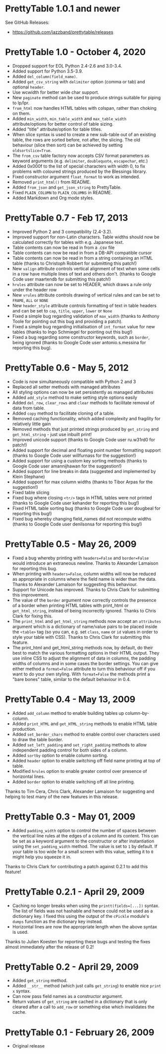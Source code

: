 # PrettyTable 1.0.1 and newer

See GitHub Releases:

- https://github.com/jazzband/prettytable/releases

# PrettyTable 1.0 - October 4, 2020

- Dropped support for EOL Python 2.4-2.6 and 3.0-3.4.
- Added support for Python 3.5-3.9.
- Added `del_column(field_name)`.
- Added `get_csv_string` with `delimiter` option (comma or tab) and optional `header`.
- Use wcwidth for better wide char support.
- New `paginate` method can be used to produce strings suitable for piping to lp/lpr.
- `from_html` now handles HTML tables with colspan, rather than choking on them.
- Added `min_width`, `min_table_width` and `max_table_width` attribute/options for
  better control of table sizing.
- Added "title" attribute/option for table titles.
- When slice syntax is used to create a new sub-table out of an existing table, the rows
  are sorted before, not after, the slicing. The old behaviour (slice then sort) can be
  achieved by setting `oldsortslice=True`.
- The `from_csv` table factory now accepts CSV format parameters as keyword arguments
  (e.g. `delimiter`, `doublequote`, `escapechar`, etc.)
- Added 0x000f to the list of special characters with width 0, to fix problems with
  coloured strings produced by the Blessings library.
- Fixed constructor argument `float_format` to work as intended.
- Removed `print_html()` from README.
- Added `from_json` and `get_json_string` to PrettyTable.
- Fixed `PLAIN_COLUMN` to `PLAIN_COLUMNS` in README.
- Added Markdown and Org mode styles.

# PrettyTable 0.7 - Feb 17, 2013

- Improved Python 2 and 3 compatibility (2.4-3.2).
- Improved support for non-Latin characters. Table widths should now be calculated
  correctly for tables with e.g. Japanese text.
- Table contents can now be read in from a .csv file
- Table contents can now be read in from a DB-API compatible cursor
- Table contents can now be read in from a string containing an HTML table (thanks to
  Christoph Robbert for submitting this patch!)
- New `valign` attribute controls vertical alignment of text when some cells in a row
  have multiple lines of text and others don't. (thanks to Google Code user maartendb
  for submitting this patch!)
- `hrules` attribute can now be set to HEADER, which draws a rule only under the header
  row
- New `vrules` attribute controls drawing of vertical rules and can be set to `FRAME`,
  `ALL` or `NONE`
- New `header_style` attribute controls formatting of text in table headers and can be
  set to `cap`, `title`, `upper`, `lower` or `None`
- Fixed a simple bug regarding validation of `max_width` (thanks to Anthony Toole for
  pointing out this bug and providing a patch).
- Fixed a simple bug regarding initialisation of `int_format` value for new tables
  (thanks to Ingo Schmiegel for pointing out this bug!)
- Fixed a bug regarding some constructor keywords, such as `border`, being ignored
  (thanks to Google Code user antonio.s.messina for reporting this bug).

# PrettyTable 0.6 - May 5, 2012

- Code is now simultaneously compatible with Python 2 and 3
- Replaced all setter methods with managed attributes
- All styling options can now be set persistently as managed attributes
- Added `add_style` method to make setting style options easily
- Added `del_row`, `clear_rows` and `clear` methods to facilitate removal of data from
  table.
- Added `copy` method to facilitate cloning of a table.
- Removed caching functionality, which added complexity and fragility for relatively
  little gain
- Removed methods that just printed strings produced by `get_string` and
  `get_html_string` - just use inbuilt print!
- Improved unicode support (thanks to Google Code user ru.w31rd0 for patch!)
- Added support for decimal and floating point number formatting support (thanks to
  Google Code user willfurnass for the suggestion!)
- Added support for using a custom key sorting methods (thanks to Google Code user
  amannijhawan for the suggestion!)
- Added support for line breaks in data (suggested and implemented by Klein Stephane)
- Added support for max column widths (thanks to Tibor Arpas for the suggestion!)
- Fixed table slicing
- Fixed bug where closing `<tr/>` tags in HTML tables were not printed (thanks to Google
  Code user kehander for reporting this bug!)
- Fixed HTML table sorting bug (thanks to Google Code user dougbeal for reporting this
  bug!)
- Fixed bug whereby changing field_names did not recompute widths (thanks to Google Code
  user denilsonsa for reporting this bug!)

# PrettyTable 0.5 - May 26, 2009

- Fixed a bug whereby printing with `headers=False` and `border=False` would introduce
  an extraneous newline. Thanks to Alexander Lamaison for reporting this bug.
- When printing with `headers=False`, column widths will now be reduced as appropriate
  in columns where the field name is wider than the data. Thanks to Alexander Lamaison
  for suggesting this behaviour.
- Support for Unicode has improved. Thanks to Chris Clark for submitting this
  improvement.
- The value of the `border` argument now correctly controls the presence of a border
  when printing HTML tables with print_html or `get_html_string`, instead of being
  incorrectly ignored. Thanks to Chris Clark for fixing this.
- The `print_html` and `get_html_string` methods now accept an `attributes` argument
  which is a dictionary of name/value pairs to be placed inside the `<table>` tag (so
  you can, e.g. set `class`, `name` or `id` values in order to style your table with
  CSS). Thanks to Chris Clark for submitting this feature.
- The print_html and get_html_string methods now, by default, do their best to match the
  various formatting options in their HTML output. They use inline CSS to adjust the
  alignment of data in columns, the padding widths of columns and in some cases the
  border settings. You can give either method a `format=False` attribute to turn this
  behaviour off if you want to do your own styling. With `format=False` the methods
  print a "bare bones" table, similar to the default behaviour in 0.4.

# PrettyTable 0.4 - May 13, 2009

- Added `add_column` method to enable building tables up column-by-column.
- Added `print_HTML` and `get_HTML_string` methods to enable HTML table production.
- Added `set_border_chars` method to enable control over characters used to draw the
  table border.
- Added `set_left_padding` and `set_right_padding` methods to allow independent padding
  control for both sides of a column.
- Added `sortby` option to enable column sorting.
- Added `header` option to enable switching off field name printing at top of table.
- Modified `hrules` option to enable greater control over presence of horizontal lines.
- Added `border` option to enable switching off all line printing.

Thanks to Tim Cera, Chris Clark, Alexander Lamaison for suggesting and helping to test
many of the new features in this release.

# PrettyTable 0.3 - May 01, 2009

- Added `padding_width` option to control the number of spaces between the vertical line
  rules at the edges of a column and its content. This can be set as a keyword argument
  to the constructor or after instantiation using the `set_padding_width` method. The
  value is set to `1` by default. If your table is too wide for a small screen with this
  value, setting it to `0` might help you squeeze it in.

Thanks to Chris Clark for contributing a patch against 0.2.1 to add this feature!

# PrettyTable 0.2.1 - April 29, 2009

- Caching no longer breaks when using the `printt(fields=[...])` syntax. The list of
  fields was not hashable and hence could not be used as a dictionary key. I fixed this
  using the output of the `cPickle` module's `dumps` function as the dictionary key
  instead.
- Horizontal lines are now the appropriate length when the above syntax is used.

Thanks to Julien Koesten for reporting these bugs and testing the fixes almost
immediately after the release of 0.2!

# PrettyTable 0.2 - April 29, 2009

- Added `get_string` method.
- Added `__str__` method (which just calls `get_string`) to enable nice `print x`
  syntax.
- Can now pass field names as a constructor argument.
- Return values of `get_string` are cached in a dictionary that is only cleared after a
  call to `add_row` or something else which invalidates the cache.

# PrettyTable 0.1 - February 26, 2009

- Original release
